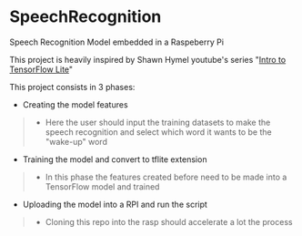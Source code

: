 # SpeechRecognition
Speech Recognition Model embedded in a Raspeberry Pi

This project is heavily inspired by Shawn Hymel youtube's series "[Intro to TensorFlow Lite](https://www.youtube.com/watch?v=8-vl9bNY9aI&ab_channel=Digi-Key)"

This project consists in 3 phases:
* Creating the model features
>* Here the user should input the training datasets to make the speech recognition and select which word it wants to be the "wake-up" word
* Training the model and convert to tflite extension
>* In this phase the features created before need to be made into a TensorFlow model and trained
* Uploading the model into a RPI and run the script
>* Cloning this repo into the rasp should accelerate a lot the process
